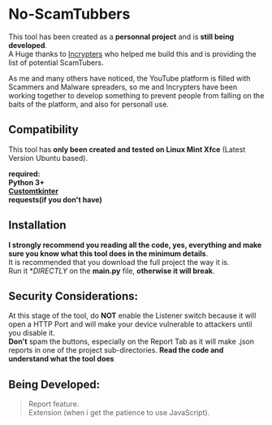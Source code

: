 # No-ScamTubbers  
This tool has been created as a **personnal project** and is **still being developed**.  
A Huge thanks to [Incrypters](https://github.com/incrypters) who helped me build this and is providing the list of potential ScamTubers.  

As me and many others have noticed, the YouTube platform is filled with Scammers and Malware spreaders, so me and Incrypters have been working together to develop something to prevent people from falling on the baits of the platform, and also for personall use.
  
## Compatibility  
This tool has **only been created and tested on Linux Mint Xfce** (Latest Version Ubuntu based).  
  
**required:   
  Python 3+  
  [Customtkinter](https://github.com/TomSchimansky/CustomTkinter)  
  requests(if you don't have)**  
  
## Installation
  
**I strongly recommend you reading all the code, yes, everything and make sure you know what this tool does in the minimum details**.  
It is recommended that you download the full project the way it is.  
Run it **DIRECTLY* on the **main.py** file, **otherwise it will break**.  

## Security Considerations:  
At this stage of the tool, do **NOT** enable the Listener switch because it will open a HTTP Port and will make your device vulnerable to attackers until you disable it.  
**Don't** spam the buttons, especially on the Report Tab as it will make .json reports in one of the project sub-directories.
**Read the code and understand what the tool does**  
  
## Being Developed:  
> Report feature.  
> Extension (when i get the patience to use JavaScript).  
